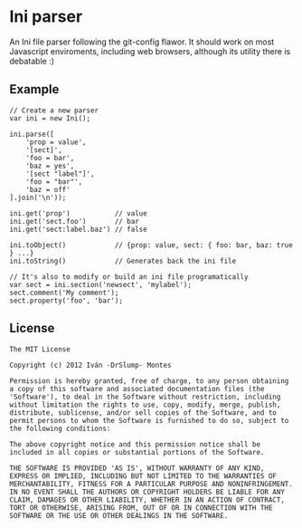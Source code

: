# Ini parser

An Ini file parser following the git-config flawor. It should work on most Javascript
enviroments, including web browsers, although its utility there is debatable :)


## Example

    // Create a new parser 
    var ini = new Ini();

    ini.parse([
        'prop = value',
        '[sect]',
        'foo = bar',
        'baz = yes',
        '[sect "label"]',
        'foo = "bar"',
        'baz = off'
    ].join('\n'));

    ini.get('prop')           // value
    ini.get('sect.foo')       // bar
    ini.get('sect:label.baz') // false

    ini.toObject()            // {prop: value, sect: { foo: bar, baz: true } ...}
    ini.toString()            // Generates back the ini file
    
    // It's also to modify or build an ini file programatically
    var sect = ini.section('newsect', 'mylabel');
    sect.comment('My comment');
    sect.property('foo', 'bar');


## License

    The MIT License

    Copyright (c) 2012 Iván -DrSlump- Montes

    Permission is hereby granted, free of charge, to any person obtaining
    a copy of this software and associated documentation files (the
    'Software'), to deal in the Software without restriction, including
    without limitation the rights to use, copy, modify, merge, publish,
    distribute, sublicense, and/or sell copies of the Software, and to
    permit persons to whom the Software is furnished to do so, subject to
    the following conditions:

    The above copyright notice and this permission notice shall be
    included in all copies or substantial portions of the Software.

    THE SOFTWARE IS PROVIDED 'AS IS', WITHOUT WARRANTY OF ANY KIND,
    EXPRESS OR IMPLIED, INCLUDING BUT NOT LIMITED TO THE WARRANTIES OF
    MERCHANTABILITY, FITNESS FOR A PARTICULAR PURPOSE AND NONINFRINGEMENT.
    IN NO EVENT SHALL THE AUTHORS OR COPYRIGHT HOLDERS BE LIABLE FOR ANY
    CLAIM, DAMAGES OR OTHER LIABILITY, WHETHER IN AN ACTION OF CONTRACT,
    TORT OR OTHERWISE, ARISING FROM, OUT OF OR IN CONNECTION WITH THE
    SOFTWARE OR THE USE OR OTHER DEALINGS IN THE SOFTWARE.
